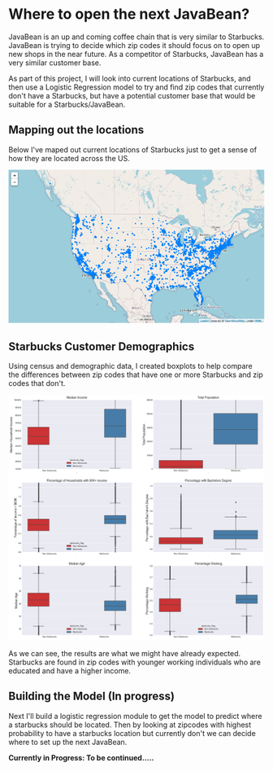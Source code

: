# Where to open the next JavaBean?

JavaBean is an up and coming coffee chain that is very similar to Starbucks. JavaBean is trying to decide which zip codes it should focus on to open up new shops in the near future. As a competitor of Starbucks, JavaBean has a very similar customer base.

As part of this project, I will look into current locations of Starbucks, and then use a Logistic Regression model to try and find zip codes that currently don't have a Starbucks, but have a potential customer base that would be suitable for a Starbucks/JavaBean.

## Mapping out the locations

Below I've maped out current locations of Starbucks just to get a sense of how they are located across the US. 

![StarbucksMap](/images/starbucksMap.png)

## Starbucks Customer Demographics

Using census and demographic data, I created boxplots to help compare the differences between zip codes that have one or more Starbucks and zip codes that don't.

![StarbucksMap](/images/demographicsBefore.png)

As we can see, the results are what we might have already expected. Starbucks are found in zip codes with younger working individuals who are educated and have a higher income. 

## Building the Model (In progress)

Next I'll build a logistic regression module to get the model to predict where a starbucks should be located. Then by looking at zipcodes with highest probability to have a starbucks location but currently don't we can decide where to set up the next JavaBean.

**Currently in Progress: To be continued.....**
